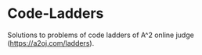 # Code-Ladders
Solutions to problems of code ladders of A^2 online judge (https://a2oj.com/ladders).
